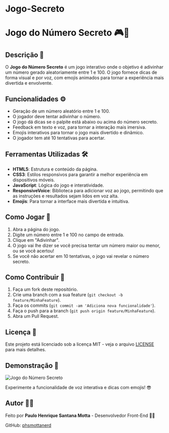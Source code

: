 ﻿# Jogo-Secreto
# Jogo do Número Secreto 🎮🔢

## Descrição 📜
O **Jogo do Número Secreto** é um jogo interativo onde o objetivo é adivinhar um número gerado aleatoriamente entre 1 e 100. O jogo fornece dicas de forma visual e por voz, com emojis animados para tornar a experiência mais divertida e envolvente.

## Funcionalidades ⚙️
- Geração de um número aleatório entre 1 e 100.
- O jogador deve tentar adivinhar o número.
- O jogo dá dicas se o palpite está abaixo ou acima do número secreto.
- Feedback em texto e voz, para tornar a interação mais imersiva.
- Emojis interativos para tornar o jogo mais divertido e dinâmico.
- O jogador tem até 10 tentativas para acertar.

## Ferramentas Utilizadas 🛠️
- **HTML5**: Estrutura e conteúdo da página.
- **CSS3**: Estilos responsivos para garantir a melhor experiência em dispositivos móveis.
- **JavaScript**: Lógica do jogo e interatividade.
- **ResponsiveVoice**: Biblioteca para adicionar voz ao jogo, permitindo que as instruções e resultados sejam lidos em voz alta.
- **Emojis**: Para tornar a interface mais divertida e intuitiva.

## Como Jogar 🎯
1. Abra a página do jogo.
2. Digite um número entre 1 e 100 no campo de entrada.
3. Clique em "Adivinhar".
4. O jogo vai lhe dizer se você precisa tentar um número maior ou menor, ou se você acertou!
5. Se você não acertar em 10 tentativas, o jogo vai revelar o número secreto.

## Como Contribuir 🤝
1. Faça um fork deste repositório.
2. Crie uma branch com a sua feature (`git checkout -b feature/MinhaFeature`).
3. Faça os commits (`git commit -am 'Adiciona nova funcionalidade'`).
4. Faça o push para a branch (`git push origin feature/MinhaFeature`).
5. Abra um Pull Request.

## Licença 📜
Este projeto está licenciado sob a licença MIT - veja o arquivo [LICENSE](LICENSE) para mais detalhes.

## Demonstração 🎤
![Jogo do Número Secreto](https://i.imgur.com/your-image-link.png)

Experimente a funcionalidade de voz interativa e dicas com emojis! 😎

## Autor 👨‍💻
Feito por **Paulo Henrique Santana Motta** - Desenvolvedor Front-End 👨‍💻

GitHub: [phsmottanerd](https://github.com/phsmottanerd)
